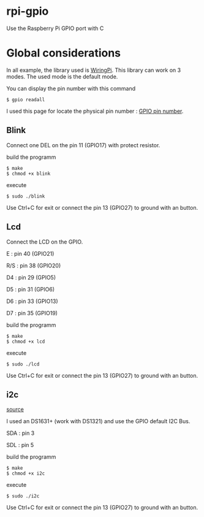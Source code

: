 # rpi-gpio
Use the Raspberry Pi GPIO port with C

# Global considerations

In all example, the library used is [WiringPi](https://projects.drogon.net/raspberry-pi/wiringpi/). This library can work on 3 modes.
The used mode is the default mode.

You can display the pin number with this command

```
$ gpio readall
```

I used this page for locate the physical pin number : [GPIO pin number](http://deusyss.developpez.com/tutoriels/RaspberryPi/PythonEtLeGpio/#LII-D).

## Blink

Connect one DEL on the pin 11 (GPIO17) with protect resistor.

build the programm

```
$ make
$ chmod +x blink
```

execute 

```
$ sudo ./blink
```

Use Ctrl+C for exit or connect the pin 13 (GPIO27) to ground with an button.


## Lcd

Connect the LCD on the GPIO.

E : pin 40 (GPIO21)

R/S : pin 38 (GPIO20)

D4 : pin 29 (GPIO5)

D5 : pin 31 (GPIO6)

D6 : pin 33 (GPIO13)

D7 : pin 35 (GPIO19)

build the programm

```
$ make
$ chmod +x lcd
```

execute 

```
$ sudo ./lcd
```

Use Ctrl+C for exit or connect the pin 13 (GPIO27) to ground with an button.

## i2c

[source](http://connect.ed-diamond.com/GNU-Linux-Magazine/GLMFHS-075/Communiquer-en-i2c-avec-un-capteur-de-temperature)

I used an DS1631+ (work with DS1321) and use the GPIO default I2C Bus.

SDA : pin 3

SDL : pin 5

build the programm

```
$ make
$ chmod +x i2c
```

execute 

```
$ sudo ./i2c
```

Use Ctrl+C for exit or connect the pin 13 (GPIO27) to ground with an button.

